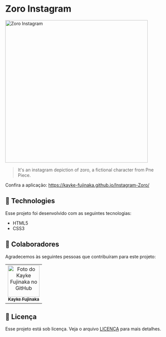 # Zoro Instagram 

<img src="./assets/zorão.png" width="450px" alt="Zoro Instagram">

>  It's an instagram depiction of zoro, a fictional character from Pne Piece.

Confira a aplicação: https://kayke-fujinaka.github.io/Instagram-Zoro/

## 🚀 Technologies

Esse projeto foi desenvolvido com as seguintes tecnologias:

- HTML5
- CSS3

## 🤝 Colaboradores

Agradecemos às seguintes pessoas que contribuíram para este projeto:

<table>
  <tr>
    <td align="center">
      <a href="#">
        <img src="https://avatars.githubusercontent.com/u/98772000?s=400&u=80de9af672be7f75cc7a546838552cf63d5b82fe&v=4" width="100px;" alt="Foto do Kayke Fujinaka no GitHub"/><br>
        <sub>
          <b>Kayke Fujinaka</b>
        </sub>
      </a>
    </td>
  </tr>
</table>

## 📝 Licença

Esse projeto está sob licença. Veja o arquivo [LICENÇA](LICENSE.md) para mais detalhes.